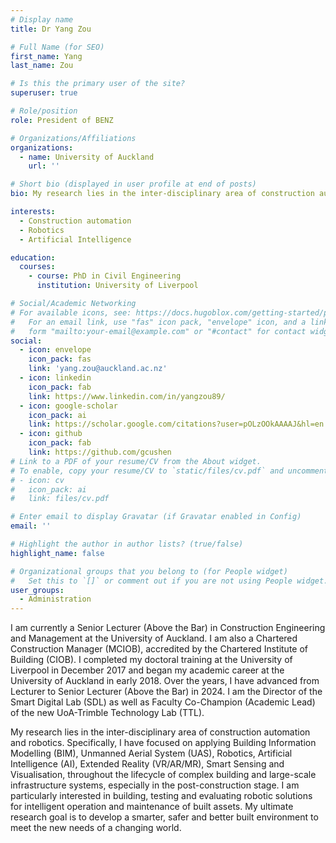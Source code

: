 ```yaml
---
# Display name
title: Dr Yang Zou

# Full Name (for SEO)
first_name: Yang
last_name: Zou

# Is this the primary user of the site?
superuser: true

# Role/position
role: President of BENZ

# Organizations/Affiliations
organizations:
  - name: University of Auckland
    url: ''

# Short bio (displayed in user profile at end of posts)
bio: My research lies in the inter-disciplinary area of construction automation and robotics.

interests:
  - Construction automation
  - Robotics
  - Artificial Intelligence

education:
  courses:
    - course: PhD in Civil Engineering
      institution: University of Liverpool

# Social/Academic Networking
# For available icons, see: https://docs.hugoblox.com/getting-started/page-builder/#icons
#   For an email link, use "fas" icon pack, "envelope" icon, and a link in the
#   form "mailto:your-email@example.com" or "#contact" for contact widget.
social:
  - icon: envelope
    icon_pack: fas
    link: 'yang.zou@auckland.ac.nz'
  - icon: linkedin
    icon_pack: fab
    link: https://www.linkedin.com/in/yangzou89/
  - icon: google-scholar
    icon_pack: ai
    link: https://scholar.google.com/citations?user=pOLzOOkAAAAJ&hl=en
  - icon: github
    icon_pack: fab
    link: https://github.com/gcushen
# Link to a PDF of your resume/CV from the About widget.
# To enable, copy your resume/CV to `static/files/cv.pdf` and uncomment the lines below.
# - icon: cv
#   icon_pack: ai
#   link: files/cv.pdf

# Enter email to display Gravatar (if Gravatar enabled in Config)
email: ''

# Highlight the author in author lists? (true/false)
highlight_name: false

# Organizational groups that you belong to (for People widget)
#   Set this to `[]` or comment out if you are not using People widget.
user_groups:
  - Administration
---
```


I am currently a Senior Lecturer (Above the Bar) in Construction Engineering and Management at the University of Auckland. I am also a Chartered Construction Manager (MCIOB), accredited by the Chartered Institute of Building (CIOB). I completed my doctoral training at the University of Liverpool in December 2017 and began my academic career at the University of Auckland in early 2018. Over the years, I have advanced from Lecturer to Senior Lecturer (Above the Bar) in 2024. I am the Director of the Smart Digital Lab (SDL) as well as Faculty Co-Champion (Academic Lead) of the new UoA-Trimble Technology Lab (TTL).

My research lies in the inter-disciplinary area of construction automation and robotics. Specifically, I have focused on applying Building Information Modelling (BIM), Unmanned Aerial System (UAS), Robotics, Artificial Intelligence (AI), Extended Reality (VR/AR/MR), Smart Sensing and Visualisation, throughout the lifecycle of complex building and large-scale infrastructure systems, especially in the post-construction stage. I am particularly interested in building, testing and evaluating robotic solutions for intelligent operation and maintenance of built assets. My ultimate research goal is to develop a smarter, safer and better built environment to meet the new needs of a changing world.

